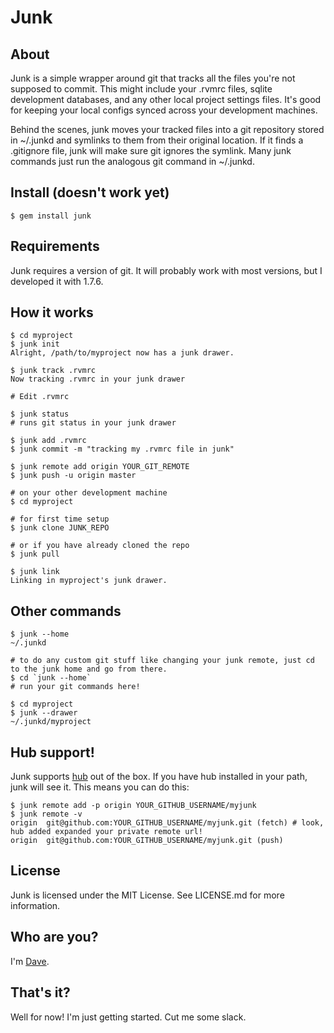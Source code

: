 # Junk

## About

Junk is a simple wrapper around git that tracks all the files you're not supposed to commit. This might include your .rvmrc files, sqlite development databases, and any other local project settings files. It's good for keeping your local configs synced across your development machines.

Behind the scenes, junk moves your tracked files into a git repository stored in ~/.junkd and symlinks to them from their original location. If it finds a .gitignore file, junk will make sure git ignores the symlink. Many junk commands just run the analogous git command in ~/.junkd.

## Install (doesn't work yet)

    $ gem install junk

## Requirements

Junk requires a version of git. It will probably work with most versions, but I developed it with 1.7.6.

## How it works

    $ cd myproject
    $ junk init
    Alright, /path/to/myproject now has a junk drawer.

    $ junk track .rvmrc
    Now tracking .rvmrc in your junk drawer

    # Edit .rvmrc

    $ junk status
    # runs git status in your junk drawer

    $ junk add .rvmrc
    $ junk commit -m "tracking my .rvmrc file in junk"

    $ junk remote add origin YOUR_GIT_REMOTE
    $ junk push -u origin master

    # on your other development machine
    $ cd myproject

    # for first time setup
    $ junk clone JUNK_REPO

    # or if you have already cloned the repo
    $ junk pull

    $ junk link
    Linking in myproject's junk drawer.

## Other commands

    $ junk --home
    ~/.junkd

    # to do any custom git stuff like changing your junk remote, just cd to the junk home and go from there.
    $ cd `junk --home`
    # run your git commands here!

    $ cd myproject
    $ junk --drawer
    ~/.junkd/myproject

## Hub support!

Junk supports [hub](https://github.com/defunkt/hub) out of the box. If you have hub installed in your path, junk will see it. This means you can do this:

    $ junk remote add -p origin YOUR_GITHUB_USERNAME/myjunk
    $ junk remote -v
    origin  git@github.com:YOUR_GITHUB_USERNAME/myjunk.git (fetch) # look, hub added expanded your private remote url!
    origin  git@github.com:YOUR_GITHUB_USERNAME/myjunk.git (push)

## License

Junk is licensed under the MIT License. See LICENSE.md for more information.

## Who are you?

I'm [Dave](http://dave.is/).

## That's it?

Well for now! I'm just getting started. Cut me some slack.
